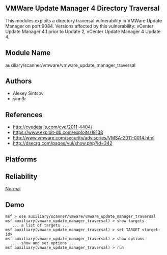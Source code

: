## VMWare Update Manager 4 Directory Traversal

This modules exploits a directory traversal vulnerability in 
VMWare Update Manager on port 9084. Versions affected by 
this vulnerability: vCenter Update Manager 4.1 prior to 
Update 2, vCenter Update Manager 4 Update 4.


## Module Name
auxiliary/scanner/vmware/vmware_update_manager_traversal

## Authors
* Alexey Sintsov
* sinn3r


## References
* http://cvedetails.com/cve/2011-4404/
* https://www.exploit-db.com/exploits/18138
* http://www.vmware.com/security/advisories/VMSA-2011-0014.html
* http://dsecrg.com/pages/vul/show.php?id=342




## Platforms


## Reliability
[Normal](https://github.com/rapid7/metasploit-framework/wiki/Exploit-Ranking)

## Demo

```
msf > use auxiliary/scanner/vmware/vmware_update_manager_traversal
msf auxiliary(vmware_update_manager_traversal) > show targets
   ... a list of targets ...
msf auxiliary(vmware_update_manager_traversal) > set TARGET <target-id>
msf auxiliary(vmware_update_manager_traversal) > show options
   ... show and set options ...
msf auxiliary(vmware_update_manager_traversal) > run
```
    
    